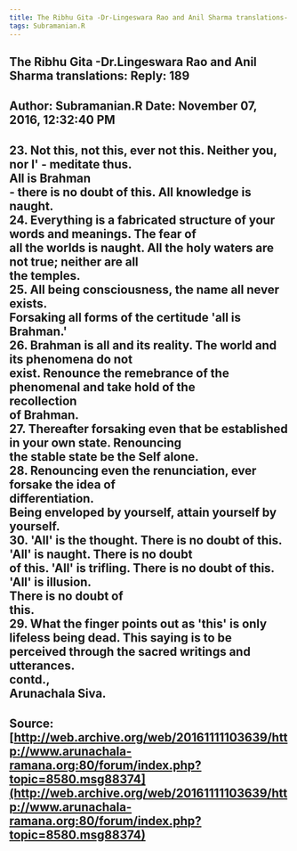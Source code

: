 ```yaml
--- 
title: The Ribhu Gita -Dr-Lingeswara Rao and Anil Sharma translations- Reply- 189   
tags: Subramanian.R  
---  
```

##  The Ribhu Gita -Dr.Lingeswara Rao and Anil Sharma translations: Reply: 189  
Author: Subramanian.R       Date: November 07, 2016, 12:32:40 PM  
---  
23\. Not this, not this, ever not this. Neither you, nor I' \- meditate thus.  
All is Brahman   
\- there is no doubt of this. All knowledge is naught.   
24. Everything is a fabricated structure of your words and meanings. The fear of   
all the worlds is naught. All the holy waters are not true; neither are all  
the temples.   
25. All being consciousness, the name all never exists.   
Forsaking all forms of the certitude 'all is Brahman.'   
26\. Brahman is all and its reality. The world and its phenomena do not  
exist. Renounce the remebrance of the phenomenal and take hold of the  
recollection   
of Brahman.   
27. Thereafter forsaking even that be established in your own state. Renouncing   
the stable state be the Self alone.   
28\. Renouncing even the renunciation, ever forsake the idea of  
differentiation.   
Being enveloped by yourself, attain yourself by yourself.   
30. 'All' is the thought. There is no doubt of this. 'All' is naught. There is no doubt   
of this. 'All' is trifling. There is no doubt of this. 'All' is illusion.  
There is no doubt of   
this.   
29. What the finger points out as 'this' is only lifeless being dead. This saying is to be   
perceived through the sacred writings and utterances.   
contd.,   
Arunachala Siva.
 ---  
Source:[http://web.archive.org/web/20161111103639/http://www.arunachala-ramana.org:80/forum/index.php?topic=8580.msg88374](http://web.archive.org/web/20161111103639/http://www.arunachala-ramana.org:80/forum/index.php?topic=8580.msg88374)   
---  

